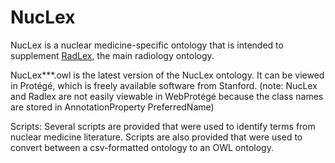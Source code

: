 # NucLex
NucLex is a nuclear medicine-specific ontology that is intended to supplement [RadLex](https://radlex.org/), the main radiology ontology. 

NucLex***.owl is the latest version of the NucLex ontology. It can be viewed in Protégé, which is freely available software from Stanford.
(note: NucLex and Radlex are not easily viewable in WebProtégé because the class names are stored in AnnotationProperty PreferredName)

Scripts: 
Several scripts are provided that were used to identify terms from nuclear medicine literature. Scripts are also provided that were used to convert between a csv-formatted ontology to an OWL ontology. 
